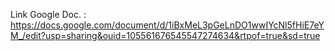 Link Google Doc. :
https://docs.google.com/document/d/1iBxMeL3pGeLnDO1wwIYcNl5fHiE7eYM_/edit?usp=sharing&ouid=105561676545547274634&rtpof=true&sd=true
